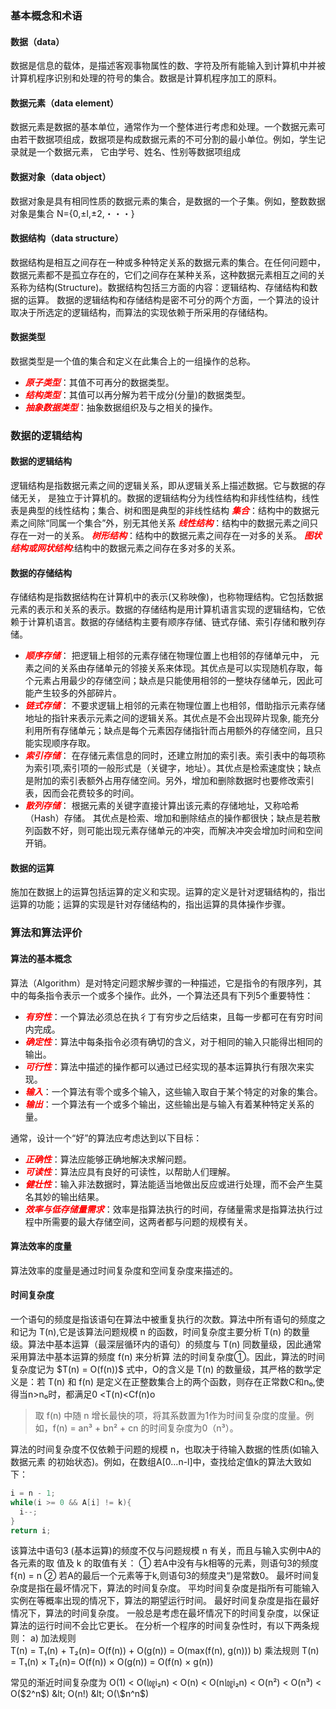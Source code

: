 ### 基本概念和术语
#### 数据（data）
数据是信息的载体，是描述客观事物属性的数、字符及所有能输入到计算机中并被计算机程序识别和处理的符号的集合。数据是计算机程序加工的原料。

#### 数据元素（data element）
数据元素是数据的基本单位，通常作为一个整体进行考虑和处理。一个数据元素可由若干数据项组成，数据项是构成数据元素的不可分割的最小单位。例如，学生记录就是一个数据元素， 它由学号、姓名、性别等数据项组成
#### 数据对象（data object）
数据对象是具有相同性质的数据元素的集合，是数据的一个子集。例如，整数数据对象是集合 N={0,±l,±2,・・・}
#### 数据结构（data structure）
数据结构是相互之间存在一种或多种特定关系的数据元素的集合。在任何问题中，数据元素都不是孤立存在的，它们之间存在某种关系，这种数据元素相互之间的关系称为结构(Structure)。数据结构包括三方面的内容：逻辑结构、存储结构和数据的运算。
数据的逻辑结构和存储结构是密不可分的两个方面，一个算法的设计取决于所选定的逻辑结构，而算法的实现依赖于所采用的存储结构。

#### 数据类型
数据类型是一个值的集合和定义在此集合上的一组操作的总称。
- <font color="red">***原子类型***</font>：其值不可再分的数据类型。
- ***<font color="red">结构类型***</font>：其值可以再分解为若干成分(分量)的数据类型。
- ***<font color="red">抽象数据类型</font>***：抽象数据组织及与之相关的操作。


### 数据的逻辑结构
#### 数据的逻辑结构
逻辑结构是指数据元素之间的逻辑关系，即从逻辑关系上描述数据。它与数据的存储无关， 是独立于计算机的。数据的逻辑结构分为线性结构和非线性结构，线性表是典型的线性结构；集合、树和图是典型的非线性结构
***<font color="red">集合</font>***：结构中的数据元素之间除“同属一个集合”外，别无其他关系
***<font color="red">线性结构</font>***：结构中的数据元素之间只存在一对一的关系。
***<font color="red">树形结构</font>***：结构中的数据元素之间存在一对多的关系。
***<font color="red">图状结构或网状结构</font>***:结构中的数据元素之间存在多对多的关系。
#### 数据的存储结构
存储结构是指数据结构在计算机中的表示(又称映像)，也称物理结构。它包括数据元素的表示和关系的表示。数据的存储结构是用计算机语言实现的逻辑结构，它依赖于计算机语言。数据的存储结构主要有顺序存储、链式存储、索引存储和散列存储。

- ***<font color="red">顺序存储</font>***：
  把逻辑上相邻的元素存储在物理位置上也相邻的存储单元中， 元素之间的关系由存储单元的邻接关系来体现。其优点是可以实现随机存取，每个元素占用最少的存储空间；缺点是只能使用相邻的一整块存储单元，因此可能产生较多的外部碎片。
- ***<font color="red">链式存储</font>***：
  不要求逻辑上相邻的元素在物理位置上也相邻，借助指示元素存储地址的指针来表示元素之间的逻辑关系。其优点是不会出现碎片现象, 能充分利用所有存储单元；缺点是每个元素因存储指针而占用额外的存储空间，且只能实现顺序存取。
- ***<font color="red">索引存储</font>***：
  在存储元素信息的同时，还建立附加的索引表。索引表中的每项称为索引项,索引项的一般形式是（关键字，地址）。其优点是检索速度快；缺点是附加的索引表额外占用存储空间。另外，增加和删除数据时也要修改索引表，因而会花费较多的时间。
- ***<font color="red">散列存储</font>***：
  根据元素的关键字直接计算出该元素的存储地址，又称哈希（Hash）存储。 其优点是检索、增加和删除结点的操作都很快；缺点是若散列函数不好，则可能出现元素存储单元的冲突，而解决冲突会增加时间和空间开销。

#### 数据的运算
施加在数据上的运算包括运算的定义和实现。运算的定义是针对逻辑结构的，指岀运算的功能；运算的实现是针对存储结构的，指出运算的具体操作步骤。

### 算法和算法评价
#### 算法的基本概念
算法（Algorithm）是对特定问题求解步骤的一种描述，它是指令的有限序列，其中的每条指令表示一个或多个操作。此外，一个算法还具有下列5个重要特性：
-   ***<font color="red">有穷性</font>***：一个算法必须总在执彳丁有穷步之后结束，且每一步都可在有穷时间内完成。
-   ***<font color="red">确定性</font>***：算法中每条指令必须有确切的含义，对于相同的输入只能得岀相同的输出。
-   ***<font color="red">可行性</font>***：算法中描述的操作都可以通过已经实现的基本运算执行有限次来实现。
-   ***<font color="red">输入</font>***：一个算法有零个或多个输入，这些输入取自于某个特定的对象的集合。
-   ***<font color="red">输出</font>***：一个算法有一个或多个输出，这些输出是与输入有着某种特定关系的量。

通常，设计一个“好”的算法应考虑达到以下目标：
-   ***<font color="red">正确性</font>***：算法应能够正确地解决求解问题。
-   ***<font color="red">可读性</font>***：算法应具有良好的可读性，以帮助人们理解。
-   ***<font color="red">健壮性</font>***：输入非法数据时，算法能适当地做出反应或进行处理，而不会产生莫名其妙的输出结果。
-   ***<font color="red">效率与低存储量需求</font>***：效率是指算法执行的时间，存储量需求是指算法执行过程中所需要的最大存储空间，这两者都与问题的规模有关。
#### 算法效率的度量
算法效率的度量是通过时间复杂度和空间复杂度来描述的。
#### 时间复杂度
一个语句的频度是指该语句在算法中被重复执行的次数。算法中所有语句的频度之和记为 T(n),它是该算法问题规模 n 的函数，时间复杂度主要分析 T(n) 的数量级。算法中基本运算（最深层循环内的语句）的频度与 T(n) 同数量级，因此通常采用算法中基本运算的频度 f(n) 来分析算 法的时间复杂度①。因此，算法的时间复杂度记为 \$T(n) = O(f(n))$ 式中，O的含义是 T(n) 的数量级，其严格的数学定义是：若 T(n) 和 f(n) 是定义在正整数集合上的两个函数，则存在正常数C和n₀,使得当n>n₀时，都满足0 <T(n)<Cf(n)o
>取 f(n) 中随 n 增长最快的项，将其系数置为1作为时间复杂度的度量。例如，f(n) = an³ + bn² + cn 的时间复杂度为0（n³）。

算法的时间复杂度不仅依赖于问题的规模 n，也取决于待输入数据的性质(如输入数据元素 的初始状态)。例如，在数组A[0...n-l]中，查找给定值k的算法大致如下：
```c
i = n - 1;
while(i >= 0 && A[i] != k){
  i--;
}
return i;

```
该算法中语句3 (基本运算)的频度不仅与问题规模 n 有关，而且与输入实例中A的各元素的取 值及 k 的取值有关： 
① 若A中没有与k相等的元素，则语句3的频度f{n) = n
② 若A的最后一个元素等于k,则语句3的频度夬“)是常数0。 
最坏时间复杂度是指在最坏情况下，算法的时间复杂度。 
平均时间复杂度是指所有可能输入实例在等概率出现的情况下，算法的期望运行时间。 
最好时间复杂度是指在最好情况下，算法的时间复杂度。 一般总是考虑在最坏情况下的时间复杂度，以保证算法的运行时间不会比它更长。 在分析一个程序的时间复杂性时，有以下两条规则：
a) 加法规则    
T(n) = T₁(n) + T₂(n)= O(f(n)) + O(g(n)) = O(max(f(n), g(n)))
b) 乘法规则
T(n) = T₁(n) × T₂(n)= O(f(n)) × O(g(n)) = O(f(n) × g(n))

常见的渐近时间复杂度为
O(1) &lt; O(㏒i₂n)  &lt; O(n) &lt; O(n㏒i₂n) &lt; O(n²) &lt; O(n³) &lt; O(\$2^n$) &lt; O(n!) &lt; O(\$n^n$)  
